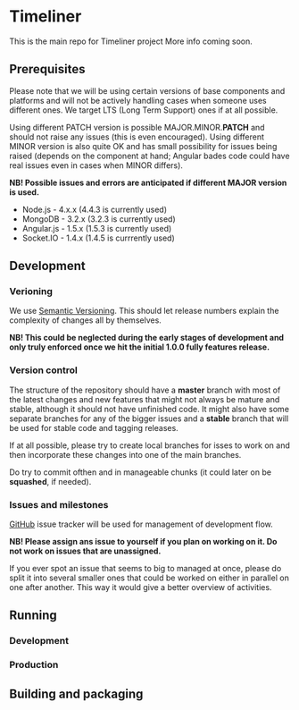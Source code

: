 # Timeliner

This is the main repo for Timeliner project
More info coming soon.

## Prerequisites

Please note that we will be using certain versions of base components and platforms and will not be actively handling cases when someone uses different ones. We target LTS (Long Term Support) ones if at all possible.

Using different PATCH version is possible MAJOR.MINOR.**PATCH** and should not raise any issues (this is even encouraged).
Using different MINOR version is also quite OK and has small possibility for issues being raised (depends on the component at hand; Angular bades code could have real issues even in cases when MINOR differs).

**NB! Possible issues and errors are anticipated if different MAJOR version is used.**

* Node.js - 4.x.x (4.4.3 is currently used)
* MongoDB - 3.2.x (3.2.3 is currently used)
* Angular.js - 1.5.x (1.5.3 is currently used)
* Socket.IO - 1.4.x (1.4.5 is currrently used)

## Development

### Verioning

We use [Semantic Versioning](http://semver.org). This should let release numbers explain the complexity of changes all by themselves.

**NB! This could be neglected during the early stages of development and only truly enforced once we hit the initial 1.0.0 fully features release.**

### Version control

The structure of the repository should have a **master** branch with most of the latest changes and new features that might not always be mature and stable, although it should not have unfinished code. It might also have some separate branches for any of the bigger issues and a **stable** branch that will be used for stable code and tagging releases.

If at all possible, please try to create local branches for isses to work on and then incorporate these changes into one of the main branches.

Do try to commit ofthen and in manageable chunks (it could later on be **squashed**, if needed).

### Issues and milestones

[GitHub](https://github.com) issue tracker will be used for management of development flow.

**NB! Please assign ans issue to yourself if you plan on working on it. Do not work on issues that are unassigned.**

If you ever spot an issue that seems to big to managed at once, please do split it into several smaller ones that could be worked on either in parallel on one after another. This way it would give a better overview of activities.

## Running

### Development

### Production

## Building and packaging
